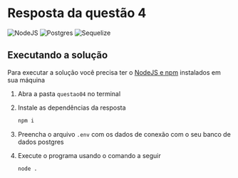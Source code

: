 # Resposta da questão 4

![NodeJS](https://img.shields.io/badge/node.js-6DA55F?style=for-the-badge&logo=node.js&logoColor=white)
![Postgres](https://img.shields.io/badge/postgres-%23316192.svg?style=for-the-badge&logo=postgresql&logoColor=white)
![Sequelize](https://img.shields.io/badge/Sequelize-52B0E7?style=for-the-badge&logo=Sequelize&logoColor=white)

## Executando a solução

Para executar a solução você precisa ter o [NodeJS e npm](https://nodejs.org/en)
instalados em sua máquina

1. Abra a pasta `questao04` no terminal

2. Instale as dependências da resposta

   ```bash
   npm i
   ```

3. Preencha o arquivo `.env` com os dados de conexão com o seu banco de dados
   postgres

4. Execute o programa usando o comando a seguir

   ```bash
   node .
   ```
